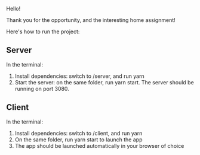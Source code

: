 Hello!

Thank you for the opportunity, and the interesting home assignment!

Here's how to run the project:

## Server
In the terminal:
1. Install dependencies: switch to /server, and run yarn
2. Start the server: on the same folder, run yarn start. The server should be running on port 3080.

## Client
In the terminal:
1. Install dependencies: switch to /client, and run yarn
2. On the same folder, run yarn start to launch the app
3. The app should be launched automatically in your browser of choice
